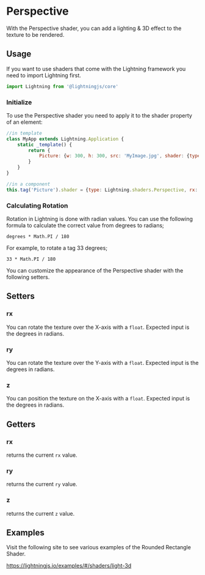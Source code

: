 # Perspective

With the Perspective shader, you can add a lighting & 3D effect to the texture to be rendered.

## Usage

If you want to use shaders that come with the Lightning framework you need to import Lightning first.

```js
import Lightning from '@lightningjs/core'
```

### Initialize

To use the Perspective shader you need to apply it to the shader property of an element:

```js
//in template
class MyApp extends Lightning.Application {
    static _template() {
        return {
            Picture: {w: 300, h: 300, src: 'MyImage.jpg', shader: {type: Lightning.shaders.Perspective, rx: 49 * Math.PI / 180}}
        }
    }
}

//in a component
this.tag('Picture').shader = {type: Lightning.shaders.Perspective, rx: 49 * Math.PI / 180}
```

### Calculating Rotation

Rotation in Lightning is done with radian values. You can use the following formula to calculate the correct value from degrees to radians;

```
degrees * Math.PI / 180
```

For example, to rotate a tag 33 degrees;

```
33 * Math.PI / 180
```

You can customize the appearance of the Perspective shader with the following setters.

## Setters

### rx
You can rotate the texture over the X-axis with a `float`. Expected input is the degrees in radians.

### ry
You can rotate the texture over the Y-axis with a `float`. Expected input is the degrees in radians.

### z
You can position the texture on the X-axis with a `float`. Expected input is the degrees in radians.

## Getters

### rx
returns the current `rx` value.

### ry
returns the current `ry` value.

### z
returns the current `z` value.

## Examples

Visit the following site to see various examples of the Rounded Rectangle Shader.

<https://lightningjs.io/examples/#/shaders/light-3d>
